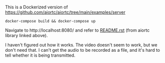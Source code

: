 This is a Dockerized version of https://github.com/aiortc/aiortc/tree/main/examples/server

```
docker-compose build && docker-compose up
```

Navigate to http://localhost:8080/ and refer to [README.rst](README.rst) (from aiortc library linked above).

I haven't figured out how it works. The video doesn't seem to work, but we don't need that.
I can't get the audio to be recorded as a file, and it's hard to tell whether it is being transmitted.
